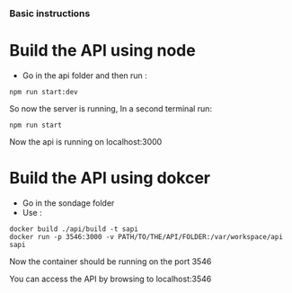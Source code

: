 ### Basic instructions 

# Build the API using node

* Go in the api folder and then run :

```
npm run start:dev
```
So now the server is running,
In a second terminal run:
```
npm run start
```
Now the api is running on localhost:3000

# Build the API using dokcer

* Go in the sondage folder
* Use : 
```
docker build ./api/build -t sapi
docker run -p 3546:3000 -v PATH/TO/THE/API/FOLDER:/var/workspace/api sapi
```

Now the container should be running on the port 3546

You can access the API by browsing to localhost:3546